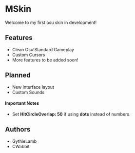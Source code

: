 # MSkin
Welcome to my first osu skin in development!

## Features
* Clean Osu!Standard Gameplay
* Custom Cursors
* More features to be added soon!

## Planned
* New Interface layout
* Custom Sounds

#### Important Notes
* Set **HitCircleOverlap: 50** if using **dots** instead of numbers.

## Authors
* GythieLamb
* CWabbit
